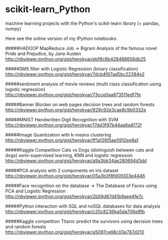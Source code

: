 # scikit-learn_Python
machine learning projects with the Python's scikit-learn library (+ pandas, numpy)

Here see the online version of my IPython notebooks:


#####HADOOP MapReduce Job -> Bigram Analysis of the famous novel Pride and Prejudice, by Jane Austen
http://nbviewer.ipython.org/gist/herokyar/ebf8c8b428488656db25

#####SMS filter  with Logistic Regression (binary classification)
http://nbviewer.ipython.org/gist/herokyar/7dcb4f67ad5bc22384e2

#####sentiment analysis of movie reviews
(multi class classification using logistic regression)
http://nbviewer.ipython.org/gist/herokyar/73cce0aa673511edf7fe

#####Banner Blocker on web pages decision trees and random forests
http://nbviewer.ipython.org/gist/herokyar/929c92e3cae8c9b0332e

#####MNIST Handwritten Digit Recognition with SVM
http://nbviewer.ipython.org/gist/herokyar/17dd3f97b44aa6a4f72f

#####Image Quantization with k-means clustering 
http://nbviewer.ipython.org/gist/herokyar/ff1af26f5ae5912ee8a1

#####Kaggle Competition Cats vs Dogs (distinguish between cats and dogs)
semi-supervised learning, KNN and logistic regression
http://nbviewer.ipython.org/gist/herokyar/a9a3bb34ae280694d3dd

#####PCA analysis with 2 components on iris dataset
http://nbviewer.ipython.org/gist/herokyar/05a3b3f8fd09303e4446

#####Face recognition on the database -> The Database of Faces using PCA and Logistic Regression
http://nbviewer.ipython.org/gist/herokyar/2b59d87d41b9aee4fe7c

#####Python interaction with SQL and noSQL  databases for data analysis
http://nbviewer.ipython.org/gist/herokyar/c20c8236ba5da706e9fb

#####Kaggle competition Titanic predict the survivors using decision trees and random forests
http://nbviewer.ipython.org/gist/herokyar/a5097ce68c03e787d210
